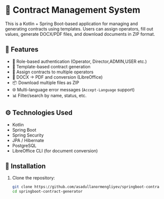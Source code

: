 # 📄 Contract Management System

This is a Kotlin + Spring Boot-based application for managing and generating contracts using templates. Users can assign operators, fill out values, generate DOCX/PDF files, and download documents in ZIP format.

## 🚀 Features

- 🔐 Role-based authentication (Operator, Director,ADMIN,USER etc.)
- 📝 Template-based contract generation
- 📎 Assign contracts to multiple operators
- 📂 DOCX → PDF and conversion (LibreOffice)
- 📦 Download multiple files as ZIP
- 🌐 Multi-language error messages (`Accept-Language` support)
- 📊 Filter/search by name, status, etc.

## ⚙️ Technologies Used

- Kotlin
- Spring Boot
- Spring Security
- JPA / Hibernate
- PostgreSQL
- LibreOffice CLI (for document conversion)

## 🔧 Installation

1. Clone the repository:
   ```bash
   git clone https://github.com/asadullanormengliyev/springboot-contract-generator
   cd springboot-contract-generator

